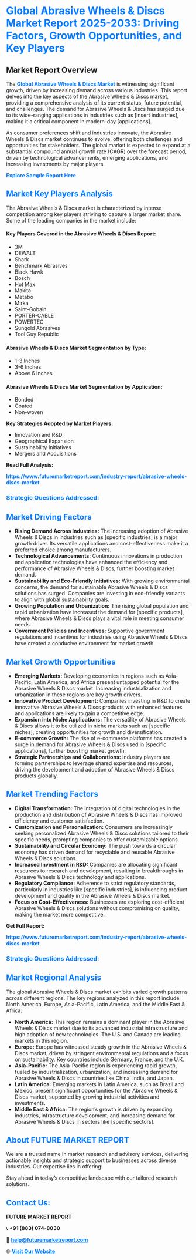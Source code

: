 <h1 style="color: #007BFF;">Global Abrasive Wheels & Discs Market Report 2025-2033: Driving Factors, Growth Opportunities, and Key Players</h1>

<section id="overview">
<h2>Market Report Overview</h2>
<p>The <a href="https://www.futuremarketreport.com/industry-report/abrasive-wheels-discs-market" style="color: #007BFF; text-decoration: none;"><strong>Global Abrasive Wheels & Discs Market</strong></a> is witnessing significant growth, driven by increasing demand across various industries. This report delves into the key aspects of the Abrasive Wheels & Discs market, providing a comprehensive analysis of its current status, future potential, and challenges. The demand for Abrasive Wheels & Discs has surged due to its wide-ranging applications in industries such as [insert industries], making it a critical component in modern-day [applications].</p>
<p>As consumer preferences shift and industries innovate, the Abrasive Wheels & Discs market continues to evolve, offering both challenges and opportunities for stakeholders. The global market is expected to expand at a substantial compound annual growth rate (CAGR) over the forecast period, driven by technological advancements, emerging applications, and increasing investments by major players.</p>
</section>

<section id="overview">
<p><a href="https://www.futuremarketreport.com/request-sample/reportId=47594" style="color: #007BFF; text-decoration: none;"><strong>Explore Sample Report Here</strong></a></p>
</section>

<section id="key-players">
<h2 style="color: #007BFF;">Market Key Players Analysis</h2>
<p>The Abrasive Wheels & Discs market is characterized by intense competition among key players striving to capture a larger market share. Some of the leading companies in the market include:</p>
<h4>Key Players Covered in the Abrasive Wheels & Discs Report:</h4>
<ul><li>3M</li><li>DEWALT</li><li>Shark</li><li>Benchmark Abrasives</li><li>Black Hawk</li><li>Bosch</li><li>Hot Max</li><li>Makita</li><li>Metabo</li><li>Mirka</li><li>Saint-Gobain</li><li>PORTER-CABLE</li><li>POWERTEC</li><li>Sungold Abrasives</li><li>Tool Guy Republic</li></ul>
<h4>Abrasive Wheels & Discs Market Segmentation by Type:</h4>
<ul><li>1-3 Inches</li><li>3-6 Inches</li><li>Above 6 Inches</li></ul>

<h4>Abrasive Wheels & Discs Market Segmentation by Application:</h4>
<ul><li>Bonded</li><li>Coated</li><li>Non-woven</li></ul>
<p><strong>Key Strategies Adopted by Market Players:</strong></p>
<ul>
<li>Innovation and R&D</li>
<li>Geographical Expansion</li>
<li>Sustainability Initiatives</li>
<li>Mergers and Acquisitions</li>
</ul>
</section>

<section>
<p><strong>Read Full Analysis: </strong></p><a href="https://www.futuremarketreport.com/industry-report/abrasive-wheels-discs-market" style="color: #007BFF; text-decoration: none;"><strong>https://www.futuremarketreport.com/industry-report/abrasive-wheels-discs-market</strong></a>
<h3 style="color: #007BFF;">Strategic Questions Addressed:</h3>
</section>

<section id="driving-factors">
<h2 style="color: #007BFF;">Market Driving Factors</h2>
<ul>
<li><strong>Rising Demand Across Industries:</strong> The increasing adoption of Abrasive Wheels & Discs in industries such as [specific industries] is a major growth driver. Its versatile applications and cost-effectiveness make it a preferred choice among manufacturers.</li>
<li><strong>Technological Advancements:</strong> Continuous innovations in production and application technologies have enhanced the efficiency and performance of Abrasive Wheels & Discs, further boosting market demand.</li>
<li><strong>Sustainability and Eco-Friendly Initiatives:</strong> With growing environmental concerns, the demand for sustainable Abrasive Wheels & Discs solutions has surged. Companies are investing in eco-friendly variants to align with global sustainability goals.</li>
<li><strong>Growing Population and Urbanization:</strong> The rising global population and rapid urbanization have increased the demand for [specific products], where Abrasive Wheels & Discs plays a vital role in meeting consumer needs.</li>
<li><strong>Government Policies and Incentives:</strong> Supportive government regulations and incentives for industries using Abrasive Wheels & Discs have created a conducive environment for market growth.</li>
</ul>
</section>

<section id="growth-opportunities">
<h2 style="color: #007BFF;">Market Growth Opportunities</h2>
<ul>
<li><strong>Emerging Markets:</strong> Developing economies in regions such as Asia-Pacific, Latin America, and Africa present untapped potential for the Abrasive Wheels & Discs market. Increasing industrialization and urbanization in these regions are key growth drivers.</li>
<li><strong>Innovative Product Development:</strong> Companies investing in R&D to create innovative Abrasive Wheels & Discs products with enhanced features and applications are likely to gain a competitive edge.</li>
<li><strong>Expansion into Niche Applications:</strong> The versatility of Abrasive Wheels & Discs allows it to be utilized in niche markets such as [specific niches], creating opportunities for growth and diversification.</li>
<li><strong>E-commerce Growth:</strong> The rise of e-commerce platforms has created a surge in demand for Abrasive Wheels & Discs used in [specific applications], further boosting market growth.</li>
<li><strong>Strategic Partnerships and Collaborations:</strong> Industry players are forming partnerships to leverage shared expertise and resources, driving the development and adoption of Abrasive Wheels & Discs products globally.</li>
</ul>
</section>

<section id="trending-factors">
<h2 style="color: #007BFF;">Market Trending Factors</h2>
<ul>
<li><strong>Digital Transformation:</strong> The integration of digital technologies in the production and distribution of Abrasive Wheels & Discs has improved efficiency and customer satisfaction.</li>
<li><strong>Customization and Personalization:</strong> Consumers are increasingly seeking personalized Abrasive Wheels & Discs solutions tailored to their specific needs, prompting companies to offer customizable options.</li>
<li><strong>Sustainability and Circular Economy:</strong> The push towards a circular economy has driven demand for recyclable and reusable Abrasive Wheels & Discs solutions.</li>
<li><strong>Increased Investment in R&D:</strong> Companies are allocating significant resources to research and development, resulting in breakthroughs in Abrasive Wheels & Discs technology and applications.</li>
<li><strong>Regulatory Compliance:</strong> Adherence to strict regulatory standards, particularly in industries like [specific industries], is influencing product development and quality in the Abrasive Wheels & Discs market.</li>
<li><strong>Focus on Cost-Effectiveness:</strong> Businesses are exploring cost-efficient Abrasive Wheels & Discs solutions without compromising on quality, making the market more competitive.</li>
</ul>
</section>

<section>
<p><strong>Get Full Report: </strong></p><a href="https://www.futuremarketreport.com/industry-report/abrasive-wheels-discs-market" style="color: #007BFF; text-decoration: none;"><strong>https://www.futuremarketreport.com/industry-report/abrasive-wheels-discs-market</strong></a>
<h3 style="color: #007BFF;">Strategic Questions Addressed:</h3>
</section>


<section id="regional-analysis">
<h2 style="color: #007BFF;">Market Regional Analysis</h2>
<p>The global Abrasive Wheels & Discs market exhibits varied growth patterns across different regions. The key regions analyzed in this report include North America, Europe, Asia-Pacific, Latin America, and the Middle East & Africa:</p>
<ul>
<li><strong>North America:</strong> This region remains a dominant player in the Abrasive Wheels & Discs market due to its advanced industrial infrastructure and high adoption of new technologies. The U.S. and Canada are leading markets in this region.</li>
<li><strong>Europe:</strong> Europe has witnessed steady growth in the Abrasive Wheels & Discs market, driven by stringent environmental regulations and a focus on sustainability. Key countries include Germany, France, and the U.K.</li>
<li><strong>Asia-Pacific:</strong> The Asia-Pacific region is experiencing rapid growth, fueled by industrialization, urbanization, and increasing demand for Abrasive Wheels & Discs in countries like China, India, and Japan.</li>
<li><strong>Latin America:</strong> Emerging markets in Latin America, such as Brazil and Mexico, present significant opportunities for the Abrasive Wheels & Discs market, supported by growing industrial activities and investments.</li>
<li><strong>Middle East & Africa:</strong> The region’s growth is driven by expanding industries, infrastructure development, and increasing demand for Abrasive Wheels & Discs in sectors like [specific sectors].</li>
</ul>
</section>

<footer>
<h2 style="color: #007BFF;">About FUTURE MARKET REPORT</h2>
<p>We are a trusted name in market research and advisory services, delivering actionable insights and strategic support to businesses across diverse industries. Our expertise lies in offering:</p>

<p>Stay ahead in today’s competitive landscape with our tailored research solutions.</p>

<h2 style="color: #007BFF;">Contact Us:</h2>
<p><strong>FUTURE MARKET REPORT</strong></p>
<p>📞 <strong>+91 (883) 074-8030</strong></p>
<p>📧 <strong><a href="mailto:help@futuremarketreport.com" style="color: #007BFF;">help@futuremarketreport.com</a></strong></p>
<p>🌐 <strong><a href="https://www.futuremarketreport.com/" style="color: #007BFF;">Visit Our Website</a></strong></p>
</footer>
